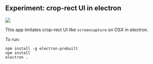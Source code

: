 ## Experiment: crop-rect UI in electron
![](http://i.gyazo.com/50e0264c0d78609eb224ee7fa841313f.png)

This app imitates crop-rect UI like `screencapture` on OSX in electron.

To run:
```
npm install -g electron-prebuilt
npm install
electron .
```
